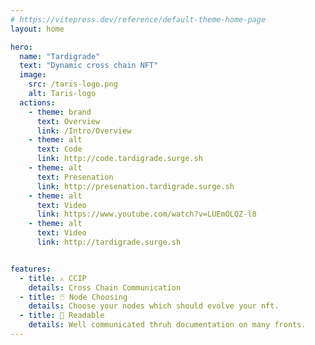 ```yaml
---
# https://vitepress.dev/reference/default-theme-home-page
layout: home

hero:
  name: "Tardigrade"
  text: "Dynamic cross chain NFT"
  image:
    src: /taris-logo.png
    alt: Taris-logo
  actions:
    - theme: brand
      text: Overview
      link: /Intro/Overview
    - theme: alt
      text: Code
      link: http://code.tardigrade.surge.sh
    - theme: alt
      text: Presenation
      link: http://presenation.tardigrade.surge.sh
    - theme: alt
      text: Video
      link: https://www.youtube.com/watch?v=LUEmOLQZ-l8
    - theme: alt
      text: Video
      link: http://tardigrade.surge.sh


features:
  - title: ⚔️ CCIP
    details: Cross Chain Communication
  - title: 🖱️ Node Choosing
    details: Choose your nodes which should evolve your nft. 
  - title: 🔖 Readable
    details: Well communicated thruh documentation on many fronts. 
---
```

  
